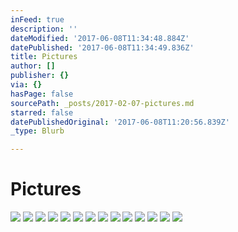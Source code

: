```yaml
---
inFeed: true
description: ''
dateModified: '2017-06-08T11:34:48.884Z'
datePublished: '2017-06-08T11:34:49.836Z'
title: Pictures
author: []
publisher: {}
via: {}
hasPage: false
sourcePath: _posts/2017-02-07-pictures.md
starred: false
datePublishedOriginal: '2017-06-08T11:20:56.839Z'
_type: Blurb

---
```

# Pictures
![](https://the-grid-user-content.s3-us-west-2.amazonaws.com/b199e8a8-a56f-4ad4-a848-5cc28ee053c3.jpg)
![](https://the-grid-user-content.s3-us-west-2.amazonaws.com/6b50105d-c2a1-46bb-b318-a67f8608a3e3.jpg)
![](https://the-grid-user-content.s3-us-west-2.amazonaws.com/4f67525e-e472-4d39-ad5d-c776763e523a.jpg)
![](https://the-grid-user-content.s3-us-west-2.amazonaws.com/738f4757-7d57-4016-80a2-5f8fdc803cee.jpg)
![](https://the-grid-user-content.s3-us-west-2.amazonaws.com/d0538b7f-8705-477a-897f-e97626c50c4d.jpg)
![](https://the-grid-user-content.s3-us-west-2.amazonaws.com/107539d1-e64f-4f35-bc91-b9da9b951df2.jpg)
![](https://the-grid-user-content.s3-us-west-2.amazonaws.com/6892e578-32df-4500-be3a-e2d66c91f5cb.jpg)
![](https://the-grid-user-content.s3-us-west-2.amazonaws.com/ce2c0d87-f6a4-4700-ae54-f13c30ed8dc1.jpg)
![](https://the-grid-user-content.s3-us-west-2.amazonaws.com/c2d72b95-cb6c-45cb-995b-c2f8444244fa.jpg)
![](https://the-grid-user-content.s3-us-west-2.amazonaws.com/4e673b9a-84e4-4b55-a5ca-0d9886eb6775.jpg)
![](https://the-grid-user-content.s3-us-west-2.amazonaws.com/f0d44ba8-8751-4c1b-a9e9-744a5cbf9b10.jpg)
![](https://the-grid-user-content.s3-us-west-2.amazonaws.com/291b5316-a67f-4457-a99b-849a2e19297a.jpg)
![](https://the-grid-user-content.s3-us-west-2.amazonaws.com/652f7bcb-6d7b-46e0-abc4-5bd6c919ba9e.jpg)
![](https://the-grid-user-content.s3-us-west-2.amazonaws.com/f4623fda-d6dd-4cf4-939e-345bbd58b1e8.jpg)